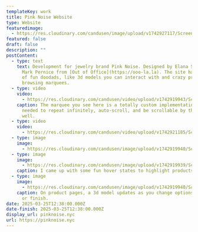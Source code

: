 ```yaml
---
templateKey: work
title: Pink Noise Website
type: Website
featuredimage:
  - https://res.cloudinary.com/candusen/image/upload/v1742927117/Screenshot_2025-03-25_at_2.25.10_PM_zfrrnr.png
featured: false
draft: false
description: ""
postContent:
  - type: text
    text: Development for jewelry brand Pink Noise. Designed by Elana Schlenker and
      Mark Pernice from [Out of Office](https://ooo-la.la). The site has a lot
      of fun doodads, like 3d models you can interact with and crazy product
      browsing marquees.
  - type: video
    video:
      - https://res.cloudinary.com/candusen/video/upload/v1742919943/Screen_Recording_2025-03-25_at_12.20.46_PM_bbuxvg.mp4
    caption: The marquee you see here is a totally custom implementation because it
      needed to repeat infinitely, auto-scroll, and be scrollable by the user as
      well.
  - type: video
    video:
      - https://res.cloudinary.com/candusen/video/upload/v1742921185/Screen_Recording_2025-03-25_at_12.39.43_PM-converted_rrcsos.mp4
  - type: image
    image:
      - https://res.cloudinary.com/candusen/image/upload/v1742919940/Screenshot_2025-03-25_at_12.24.35_PM_myspad.png
  - type: image
    image:
      - https://res.cloudinary.com/candusen/image/upload/v1742919939/Screenshot_2025-03-25_at_12.24.38_PM_trws0g.png
    caption: I came up with some fun hover states to highlight products!
  - type: image
    image:
      - https://res.cloudinary.com/candusen/image/upload/v1742919940/Screenshot_2025-03-25_at_12.25.08_PM_dws3ht.png
    caption: On product pages, a 3d model updates as you change options like color
      or finish.
date: 2025-03-25T12:38:00.000Z
date-finish: 2025-03-25T12:38:00.000Z
display_url: pinknoise.nyc
url: https://pinknoise.nyc
---
```

